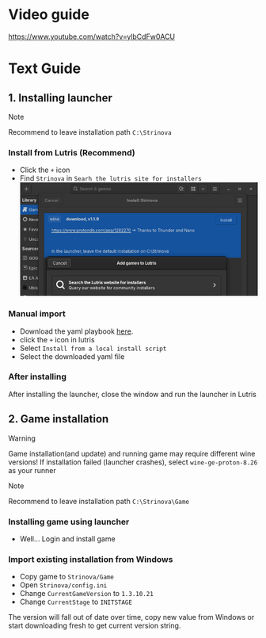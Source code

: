 # Video guide
https://www.youtube.com/watch?v=ylbCdFw0ACU


# Text Guide

## 1. Installing launcher
> [!NOTE]
> Recommend to leave installation path `C:\Strinova`

### Install from Lutris (Recommend)
- Click the `+` icon 
- Find `Strinova` in `Searh the lutris site for installers`
![](./images/script.png)

### Manual import
- Download the yaml playbook [here](./strinova.yml).
- click the `+` icon in lutris
- Select `Install from a local install script`
- Select the downloaded yaml file

### After installing
After installing the launcher, close the window and run the launcher in Lutris

## 2. Game installation
> [!WARNING]
> Game installation(and update) and running game may require different wine versions!
> If installation failed (launcher crashes), select `wine-ge-proton-8.26` as your runner

> [!NOTE]
> Recommend to leave installation path `C:\Strinova\Game`

### Installing game using launcher
- Well... Login and install game

### Import existing installation from Windows
- Copy game to `Strinova/Game`
- Open `Strinova/config.ini`
- Change `CurrentGameVersion` to `1.3.10.21`
- Change `CurrentStage` to `INITSTAGE`

The version will fall out of date over time, copy new value from Windows or start downloading fresh to get current version string.

